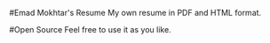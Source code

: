 #Emad Mokhtar's Resume
My own resume in PDF and HTML format.

#Open Source
Feel free to use it as you like.
